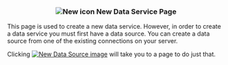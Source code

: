 ### <p style="text-align: center">![New icon](images/NewIcon.png "New Data Service") New Data Service Page</p>

This page is used to create a new data service. However, in order to create a data service you must first have a data source. You can create a data source from one of the existing connections on your server.

Clicking [![New Data Source image](images/ConfigureDataSource.png "New Data Source")](svcsource-new-help.html) will take you to a page to do just that.
